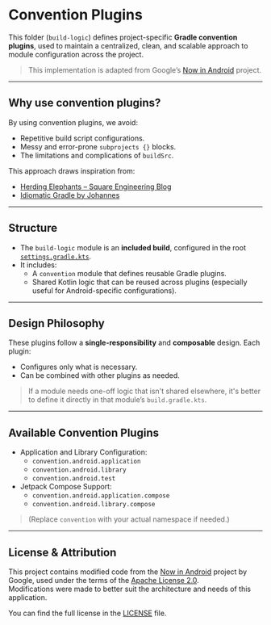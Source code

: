 # Convention Plugins

This folder (`build-logic`) defines project-specific **Gradle convention plugins**, used to maintain a centralized, clean, and scalable approach to module configuration across the project.

> This implementation is adapted from Google’s [Now in Android](https://github.com/android/nowinandroid) project.

---

## Why use convention plugins?

By using convention plugins, we avoid:

- Repetitive build script configurations.
- Messy and error-prone `subprojects {}` blocks.
- The limitations and complications of `buildSrc`.

This approach draws inspiration from:
- [Herding Elephants – Square Engineering Blog](https://developer.squareup.com/blog/herding-elephants/)
- [Idiomatic Gradle by Johannes](https://github.com/jjohannes/idiomatic-gradle)

---

## Structure

- The `build-logic` module is an **included build**, configured in the root [`settings.gradle.kts`](../settings.gradle.kts).
- It includes:
  - A `convention` module that defines reusable Gradle plugins.
  - Shared Kotlin logic that can be reused across plugins (especially useful for Android-specific configurations).

---

## Design Philosophy

These plugins follow a **single-responsibility** and **composable** design. Each plugin:
- Configures only what is necessary.
- Can be combined with other plugins as needed.

> If a module needs one-off logic that isn't shared elsewhere, it's better to define it directly in that module’s `build.gradle.kts`.

---

## Available Convention Plugins

- Application and Library Configuration:
  - `convention.android.application`
  - `convention.android.library`
  - `convention.android.test`
- Jetpack Compose Support:
  - `convention.android.application.compose`
  - `convention.android.library.compose`

> (Replace `convention` with your actual namespace if needed.)

---

## License & Attribution

This project contains modified code from the [Now in Android](https://github.com/android/nowinandroid) project by Google, used under the terms of the [Apache License 2.0](https://www.apache.org/licenses/LICENSE-2.0).  
Modifications were made to better suit the architecture and needs of this application.

You can find the full license in the [LICENSE](../LICENSE) file.
